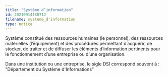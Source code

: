 ```yaml
---
title: "Système d’information"
id: 20210914180712
filename: systeme_d'information
type: notice
---
```


Système constitué des ressources humaines (le personnel), des ressources matérielles (l’équipement) et des procédures permettant d’acquérir, de stocker, de traiter et de diffuser les éléments d’information pertinents pour le fonctionnement d’une entreprise ou d’une organisation.

Dans une institution ou une entreprise, le sigle DSI correspond souvent à : "Département du Système d'Informations"

